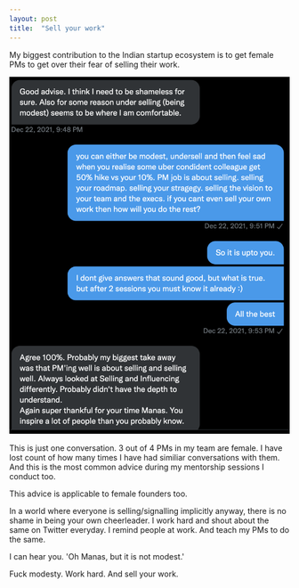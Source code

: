 ```yaml
---
layout: post
title:  "Sell your work"
---
```


My biggest contribution to the Indian startup ecosystem is to get female PMs to get over their fear of selling their work.

![Selling your work](/assets/img/sell_yourself.png)

This is just one conversation. 3 out of 4 PMs in my team are female. I have lost count of how many times I have had similiar conversations with them. And this is the most common advice during my mentorship sessions I conduct too.

This advice is applicable to female founders too.

In a world where everyone is selling/signalling implicitly anyway, there is no shame in being your own cheerleader. I work hard and shout about the same on Twitter everyday. I remind people at work. And teach my PMs to do the same.

I can hear you. 'Oh Manas, but it is not modest.'

Fuck modesty. Work hard. And sell your work.
